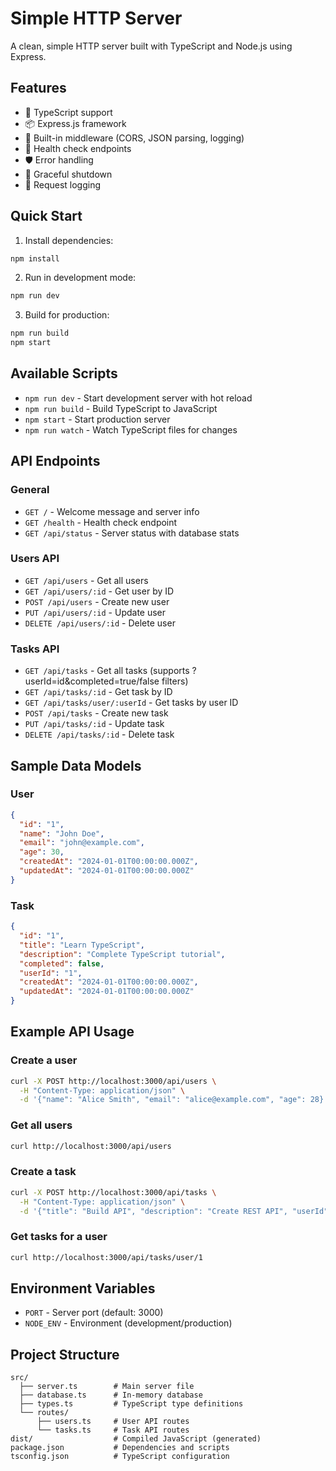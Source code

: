 # Simple HTTP Server

A clean, simple HTTP server built with TypeScript and Node.js using Express.

## Features

- 🚀 TypeScript support
- 📦 Express.js framework
- 🔧 Built-in middleware (CORS, JSON parsing, logging)
- 🏥 Health check endpoints
- 🛡️ Error handling
- 🔄 Graceful shutdown
- 📝 Request logging

## Quick Start

1. Install dependencies:
```bash
npm install
```

2. Run in development mode:
```bash
npm run dev
```

3. Build for production:
```bash
npm run build
npm start
```

## Available Scripts

- `npm run dev` - Start development server with hot reload
- `npm run build` - Build TypeScript to JavaScript
- `npm start` - Start production server
- `npm run watch` - Watch TypeScript files for changes

## API Endpoints

### General
- `GET /` - Welcome message and server info
- `GET /health` - Health check endpoint
- `GET /api/status` - Server status with database stats

### Users API
- `GET /api/users` - Get all users
- `GET /api/users/:id` - Get user by ID
- `POST /api/users` - Create new user
- `PUT /api/users/:id` - Update user
- `DELETE /api/users/:id` - Delete user

### Tasks API
- `GET /api/tasks` - Get all tasks (supports ?userId=id&completed=true/false filters)
- `GET /api/tasks/:id` - Get task by ID
- `GET /api/tasks/user/:userId` - Get tasks by user ID
- `POST /api/tasks` - Create new task
- `PUT /api/tasks/:id` - Update task
- `DELETE /api/tasks/:id` - Delete task

## Sample Data Models

### User
```json
{
  "id": "1",
  "name": "John Doe",
  "email": "john@example.com",
  "age": 30,
  "createdAt": "2024-01-01T00:00:00.000Z",
  "updatedAt": "2024-01-01T00:00:00.000Z"
}
```

### Task
```json
{
  "id": "1",
  "title": "Learn TypeScript",
  "description": "Complete TypeScript tutorial",
  "completed": false,
  "userId": "1",
  "createdAt": "2024-01-01T00:00:00.000Z",
  "updatedAt": "2024-01-01T00:00:00.000Z"
}
```

## Example API Usage

### Create a user
```bash
curl -X POST http://localhost:3000/api/users \
  -H "Content-Type: application/json" \
  -d '{"name": "Alice Smith", "email": "alice@example.com", "age": 28}'
```

### Get all users
```bash
curl http://localhost:3000/api/users
```

### Create a task
```bash
curl -X POST http://localhost:3000/api/tasks \
  -H "Content-Type: application/json" \
  -d '{"title": "Build API", "description": "Create REST API", "userId": "1"}'
```

### Get tasks for a user
```bash
curl http://localhost:3000/api/tasks/user/1
```

## Environment Variables

- `PORT` - Server port (default: 3000)
- `NODE_ENV` - Environment (development/production)

## Project Structure

```
src/
  ├── server.ts        # Main server file
  ├── database.ts      # In-memory database
  ├── types.ts         # TypeScript type definitions
  └── routes/
      ├── users.ts     # User API routes
      └── tasks.ts     # Task API routes
dist/                  # Compiled JavaScript (generated)
package.json           # Dependencies and scripts
tsconfig.json          # TypeScript configuration
```
